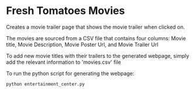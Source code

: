 # Fresh Tomatoes Movies
Creates a movie trailer page that shows the movie trailer when clicked on.

The movies are sourced from a CSV file that contains four columns:
Movie title, Movie Description, Movie Poster Url, and Movie Trailer Url

To add new movie titles with their trailers to the generated webpage, simply
add the relevant information to 'movies.csv' file

To run the python script for generating the webpage:
```
python entertainment_center.py
```
